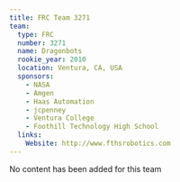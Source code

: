 ```yaml
---
title: FRC Team 3271
team:
  type: FRC
  number: 3271
  name: Dragonbots
  rookie_year: 2010
  location: Ventura, CA, USA
  sponsors:
    - NASA
    - Amgen
    - Haas Automation
    - jcpenney
    - Ventura College
    - Foothill Technology High School
  links:
    Website: http://www.fthsrobotics.com
---
```

No content has been added for this team